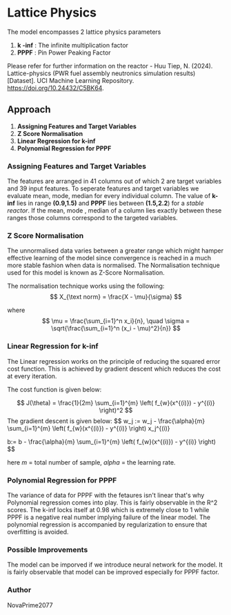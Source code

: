 # Lattice Physics 
The model encompasses 2 lattice physics parameters
1. **k -inf** : The infinite multiplication factor  
2. **PPPF** : Pin Power Peaking Factor


Please refer for further information on the reactor - Huu Tiep, N. (2024). Lattice-physics (PWR fuel assembly neutronics simulation results) [Dataset]. UCI Machine Learning Repository. https://doi.org/10.24432/C5BK64.
 



## Approach
 
1. **Assigning Features and Target Variables**
2. **Z Score Normalisation**
3. **Linear Regression for k-inf**
4. **Polynomial Regression for PPPF**


### Assigning Features and Target Variables 
The features are arranged in 41 columns out of which 2 are target variables and 39 input features. To seperate features and target variables we evaluate mean, mode, median for every individual column. The value of **k-inf** lies in range **(0.9,1.5)**  and **PPPF** lies between **(1.5,2.2**) for a *stable reactor*. If the mean, mode , median of a column lies exactly between these ranges those columns correspond to the targeted variables.

### Z Score Normalisation

The unnormalised data varies between a greater range which might hamper effective learning of the model since convergence is reached in a much more stable fashion when data is normalised. 
The Normalisation technique used for this model is known as Z-Score Normalisation.

The normalisation technique works using the following: $$ X_{\text norm} = \frac{X - \mu}{\sigma} $$

where $$ \mu = \frac{\sum_{i=1}^n x_i}{n}, \quad \sigma = \sqrt{\frac{\sum_{i=1}^n (x_i - \mu)^2}{n}} $$

### Linear Regression for k-inf

The Linear regression works on the principle of reducing the squared error cost function. This is achieved by gradient descent which reduces the cost at every iteration.

The cost function is given below:

$$
J(\theta) = \frac{1}{2m} \sum_{i=1}^{m} \left( f_{w}(x^{(i)}) - y^{(i)} \right)^2
$$
The gradient descent is given below:
$$
w_j := w_j - \frac{\alpha}{m} \sum_{i=1}^{m} \left( f_{w}(x^{(i)}) - y^{(i)} \right) x_j^{(i)}

$$
$$
b:= b - \frac{\alpha}{m} \sum_{i=1}^{m} \left( f_{w}(x^{(i)}) - y^{(i)} \right) 
$$

here *m* = total number of sample, *alpha* = the learning rate. 


### Polynomial Regression for PPPF
The variance of data for PPPF with the fetaures isn't linear that's why Polynomial regression comes into play. This is fairly observable in the R^2 scores. The k-inf locks itself at 0.98 which is extremely close to 1 while PPPF is a negative real number implying failure of the linear model. The polynomial regression is accompanied by regularization to ensure that overfitting is avoided. 


### Possible Improvements
The model can be imporved if we introduce neural network for the model. It is fairly observable that model can be improved especially for PPPF factor.

### Author
NovaPrime2077




